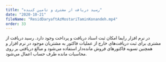 ```yaml
---
title: "رسید دریافت از مشتری و تامین کننده"
date: "2020-10-21"
fileName: "ResidDaryaftAzMostariTaminKonandeh.mp4"
order: 33
---
```


در نرم افزار رایما امکان ثبت اسناد دریافت و پرداخت وجود دارد. رسید دریافت از مشتری برای ثبت دریافت‌های خارج از عملیات فاکتور به مشتریان موجود در نرم افزار و همچنین تسویه فاکتورهای فروش مانده‌دار استفاده می‌شود و مبالغ دریافتی بر روی محاسبات مانده طرف حساب اعمال می‌شود.
